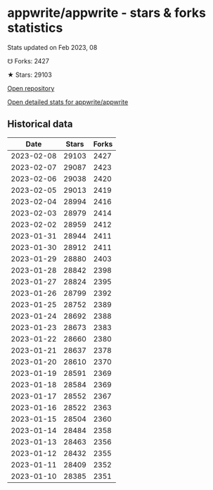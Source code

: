 # appwrite/appwrite - stars & forks statistics

Stats updated on Feb 2023, 08

☋ Forks: 2427

★ Stars: 29103

[Open repository](https://github.com/appwrite/appwrite)

[Open detailed stats for appwrite/appwrite](https://reviewgithub.com/rep/appwrite/appwrite)

## Historical data
| Date | Stars | Forks |
|------|-------|-------|
| 2023-02-08 | 29103 | 2427 | 
| 2023-02-07 | 29087 | 2423 | 
| 2023-02-06 | 29038 | 2420 | 
| 2023-02-05 | 29013 | 2419 | 
| 2023-02-04 | 28994 | 2416 | 
| 2023-02-03 | 28979 | 2414 | 
| 2023-02-02 | 28959 | 2412 | 
| 2023-01-31 | 28944 | 2411 | 
| 2023-01-30 | 28912 | 2411 | 
| 2023-01-29 | 28880 | 2403 | 
| 2023-01-28 | 28842 | 2398 | 
| 2023-01-27 | 28824 | 2395 | 
| 2023-01-26 | 28799 | 2392 | 
| 2023-01-25 | 28752 | 2389 | 
| 2023-01-24 | 28692 | 2388 | 
| 2023-01-23 | 28673 | 2383 | 
| 2023-01-22 | 28660 | 2380 | 
| 2023-01-21 | 28637 | 2378 | 
| 2023-01-20 | 28610 | 2370 | 
| 2023-01-19 | 28591 | 2369 | 
| 2023-01-18 | 28584 | 2369 | 
| 2023-01-17 | 28552 | 2367 | 
| 2023-01-16 | 28522 | 2363 | 
| 2023-01-15 | 28504 | 2360 | 
| 2023-01-14 | 28484 | 2358 | 
| 2023-01-13 | 28463 | 2356 | 
| 2023-01-12 | 28432 | 2355 | 
| 2023-01-11 | 28409 | 2352 | 
| 2023-01-10 | 28385 | 2351 | 

